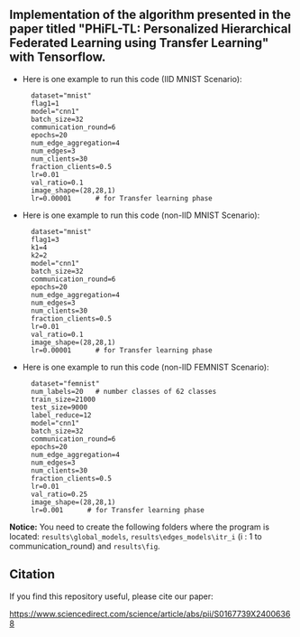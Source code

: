 









Implementation of the algorithm presented in the paper titled "PHiFL-TL: Personalized Hierarchical Federated Learning using Transfer Learning" with Tensorflow.
--
* Here is one example to run this code (IID MNIST Scenario):
  
        dataset="mnist"
        flag1=1
        model="cnn1"  
        batch_size=32
        communication_round=6          
        epochs=20                         
        num_edge_aggregation=4           
        num_edges=3   
        num_clients=30 
        fraction_clients=0.5              
        lr=0.01      
        val_ratio=0.1     
        image_shape=(28,28,1)
        lr=0.00001      # for Transfer learning phase
        
* Here is one example to run this code (non-IID MNIST Scenario):
  
        dataset="mnist"
        flag1=3
        k1=4
        k2=2
        model="cnn1"  
        batch_size=32
        communication_round=6          
        epochs=20                         
        num_edge_aggregation=4           
        num_edges=3   
        num_clients=30 
        fraction_clients=0.5              
        lr=0.01
        val_ratio=0.1     
        image_shape=(28,28,1)
        lr=0.00001      # for Transfer learning phase
  
* Here is one example to run this code (non-IID FEMNIST Scenario):
  
        dataset="femnist"
        num_labels=20   # number classes of 62 classes  
        train_size=21000
        test_size=9000 
        label_reduce=12
        model="cnn1"  
        batch_size=32
        communication_round=6          
        epochs=20                         
        num_edge_aggregation=4           
        num_edges=3   
        num_clients=30 
        fraction_clients=0.5              
        lr=0.01
        val_ratio=0.25     
        image_shape=(28,28,1)
        lr=0.001      # for Transfer learning phase
  
**Notice:**
  You need to create the following folders where the program is located: `results\global_models`, `results\edges_models\itr_i` (i : 1 to communication_round) and `results\fig`.

Citation
--
If you find this repository useful, please cite our paper:

https://www.sciencedirect.com/science/article/abs/pii/S0167739X24006368



